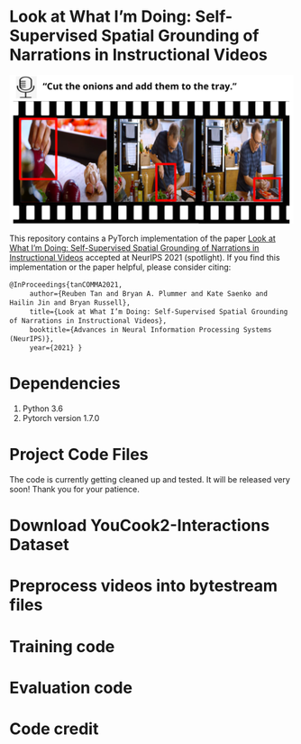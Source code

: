 # Look at What I’m Doing: Self-Supervised Spatial Grounding of Narrations in Instructional Videos

![alt text](motivational.png)

This repository contains a PyTorch implementation of the paper [Look at What I’m Doing: Self-Supervised Spatial Grounding of Narrations in Instructional Videos](https://proceedings.neurips.cc/paper/2021/file/792dd774336314c3c27a04bb260cf2cf-Paper.pdf) accepted at NeurIPS 2021 (spotlight). If you find this implementation or the paper helpful, please consider citing:

    @InProceedings{tanCOMMA2021,
         author={Reuben Tan and Bryan A. Plummer and Kate Saenko and Hailin Jin and Bryan Russell},
         title={Look at What I’m Doing: Self-Supervised Spatial Grounding of Narrations in Instructional Videos},
         booktitle={Advances in Neural Information Processing Systems (NeurIPS)},
         year={2021} }

# Dependencies

1. Python 3.6
2. Pytorch version 1.7.0


# Project Code Files
The code is currently getting cleaned up and tested. It will be released very soon! Thank you for your patience.

# Download YouCook2-Interactions Dataset

# Preprocess videos into bytestream files

# Training code

# Evaluation code

# Code credit